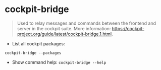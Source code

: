 # cockpit-bridge

> Used to relay messages and commands between the frontend and server in the cockpit suite.
> More information: <https://cockpit-project.org/guide/latest/cockpit-bridge.1.html>.

- List all cockpit packages:

`cockpit-bridge --packages`

- Show command help:
`cockpit-bridge --help`
